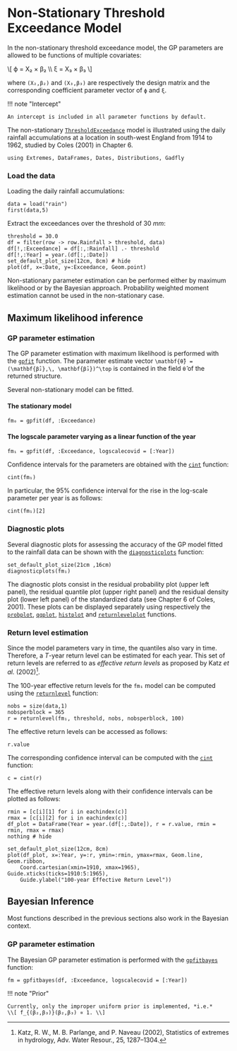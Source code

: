 
# Non-Stationary Threshold Exceedance Model

In the non-stationary threshold exceedance model, the GP parameters are allowed to be functions of multiple covariates:

\\[ ϕ = X₂ × β₂ \\\  ξ = X₃ × β₃ \\]

where ``(X₂,β₂)`` and ``(X₃,β₃)`` are respectively the design matrix and the corresponding coefficient parameter vector of ``ϕ`` and ``ξ``.

!!! note "Intercept"

    An intercept is included in all parameter functions by default.

The non-stationary [`ThresholdExceedance`](@ref) model is illustrated using the daily rainfall accumulations at a location in south-west England from 1914 to 1962, studied by Coles (2001) in Chapter 6.

```@setup rainfall
using Extremes, DataFrames, Dates, Distributions, Gadfly
```

### Load the data

Loading the daily rainfall accumulations:
```@example rainfall
data = load("rain")
first(data,5)
```

Extract the exceedances over the threshold of 30 *mm*:
```@example rainfall
threshold = 30.0
df = filter(row -> row.Rainfall > threshold, data)
df[!,:Exceedance] = df[:,:Rainfall] .- threshold
df[!,:Year] = year.(df[:,:Date])
set_default_plot_size(12cm, 8cm) # hide
plot(df, x=:Date, y=:Exceedance, Geom.point)
```
Non-stationary parameter estimation can be performed either by maximum likelihood or by the Bayesian approach. Probability weighted moment estimation cannot be used in the non-stationary case.

## Maximum likelihood inference

### GP parameter estimation

The GP parameter estimation with maximum likelihood is performed with the [`gpfit`](@ref) function. The parameter estimate vector ``\mathbf{θ̂} = (\mathbf{β̂₂},\, \mathbf{β̂₃})^\top`` is contained in the field `θ̂` of the returned structure.

Several non-stationary model can be fitted.

#### The stationary model
```@repl rainfall
fm₀ = gpfit(df, :Exceedance)
```
#### The logscale parameter varying as a linear function of the year
```@repl rainfall
fm₁ = gpfit(df, :Exceedance, logscalecovid = [:Year])
```

Confidence intervals for the parameters are obtained with the [`cint`](@ref) function:
```@repl rainfall
cint(fm₁)
```

In particular, the 95% confidence interval for the rise in the log-scale parameter per year is as follows:
```@repl rainfall
cint(fm₁)[2]
```

### Diagnostic plots

Several diagnostic plots for assessing the accuracy of the GP model fitted to the rainfall data can be shown with the [`diagnosticplots`](@ref) function:

```@example rainfall
set_default_plot_size(21cm ,16cm)
diagnosticplots(fm₁)
```

The diagnostic plots consist in the residual probability plot (upper left panel), the residual quantile plot (upper right panel) and the residual density plot (lower left panel) of the standardized data (see Chapter 6 of Coles, 2001). These plots can be displayed separately using respectively the [`probplot`](@ref), [`qqplot`](@ref), [`histplot`](@ref) and [`returnlevelplot`](@ref) functions.


### Return level estimation

Since the model parameters vary in time, the quantiles also vary in time. Therefore, a *T*-year return level can be estimated for each year. This set of return levels are referred to as *effective return levels* as proposed by Katz *et al.* (2002)[^1].

The 100-year effective return levels for the `fm₁` model can be computed using the [`returnlevel`](@ref) function:
```@repl rainfall
nobs = size(data,1)
nobsperblock = 365
r = returnlevel(fm₁, threshold, nobs, nobsperblock, 100)
```

The effective return levels can be accessed as follows:
```@repl rainfall
r.value
```

The corresponding confidence interval can be computed with the [`cint`](@ref) function:
```@repl rainfall
c = cint(r)
```

The effective return levels along with their confidence intervals can be plotted as follows:

```@example rainfall
rmin = [c[i][1] for i in eachindex(c)]
rmax = [c[i][2] for i in eachindex(c)]
df_plot = DataFrame(Year = year.(df[:,:Date]), r = r.value, rmin = rmin, rmax = rmax)
nothing # hide
```

```@example rainfall
set_default_plot_size(12cm, 8cm)
plot(df_plot, x=:Year, y=:r, ymin=:rmin, ymax=rmax, Geom.line, Geom.ribbon,
    Coord.cartesian(xmin=1910, xmax=1965), Guide.xticks(ticks=1910:5:1965),
    Guide.ylabel("100-year Effective Return Level"))
```

## Bayesian Inference

Most functions described in the previous sections also work in the Bayesian context.

### GP parameter estimation

The Bayesian GP parameter estimation is performed with the [`gpfitbayes`](@ref) function:

```@repl rainfall
fm = gpfitbayes(df, :Exceedance, logscalecovid = [:Year])
```

!!! note "Prior"

    Currently, only the improper uniform prior is implemented, *i.e.*
    \\[ f_{(β₂,β₃)}(β₂,β₃) ∝ 1. \\]


[^1]: Katz, R. W., M. B. Parlange, and P. Naveau (2002), Statistics of extremes in hydrology, Adv. Water Resour., 25, 1287–1304.
